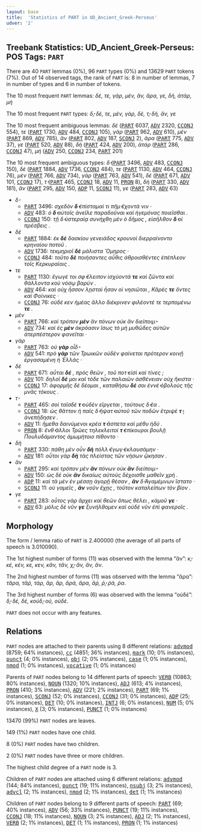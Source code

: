 ```yaml
---
layout: base
title:  'Statistics of PART in UD_Ancient_Greek-Perseus'
udver: '2'
---
```


## Treebank Statistics: UD_Ancient_Greek-Perseus: POS Tags: `PART`

There are 40 `PART` lemmas (0%), 96 `PART` types (0%) and 13629 `PART` tokens (7%).
Out of 14 observed tags, the rank of `PART` is: 8 in number of lemmas, 7 in number of types and 6 in number of tokens.

The 10 most frequent `PART` lemmas: <em>δέ, τε, γάρ, μέν, ἄν, ἄρα, γε, δή, ἀτάρ, μή</em>

The 10 most frequent `PART` types:  <em>δ̓, δὲ, τε, μὲν, γὰρ, δέ, τ̓, δὴ, ἂν, γε</em>

The 10 most frequent ambiguous lemmas: <em>δέ</em> (<tt><a href="grc_perseus-pos-PART.html">PART</a></tt> 6037, <tt><a href="grc_perseus-pos-ADV.html">ADV</a></tt> 2320, <tt><a href="grc_perseus-pos-CCONJ.html">CCONJ</a></tt> 554), <em>τε</em> (<tt><a href="grc_perseus-pos-PART.html">PART</a></tt> 1730, <tt><a href="grc_perseus-pos-ADV.html">ADV</a></tt> 484, <tt><a href="grc_perseus-pos-CCONJ.html">CCONJ</a></tt> 105), <em>γάρ</em> (<tt><a href="grc_perseus-pos-PART.html">PART</a></tt> 962, <tt><a href="grc_perseus-pos-ADV.html">ADV</a></tt> 610), <em>μέν</em> (<tt><a href="grc_perseus-pos-PART.html">PART</a></tt> 869, <tt><a href="grc_perseus-pos-ADV.html">ADV</a></tt> 785), <em>ἄν</em> (<tt><a href="grc_perseus-pos-PART.html">PART</a></tt> 802, <tt><a href="grc_perseus-pos-ADV.html">ADV</a></tt> 187, <tt><a href="grc_perseus-pos-SCONJ.html">SCONJ</a></tt> 2), <em>ἄρα</em> (<tt><a href="grc_perseus-pos-PART.html">PART</a></tt> 775, <tt><a href="grc_perseus-pos-ADV.html">ADV</a></tt> 37), <em>γε</em> (<tt><a href="grc_perseus-pos-PART.html">PART</a></tt> 520, <tt><a href="grc_perseus-pos-ADV.html">ADV</a></tt> 88), <em>δή</em> (<tt><a href="grc_perseus-pos-PART.html">PART</a></tt> 424, <tt><a href="grc_perseus-pos-ADV.html">ADV</a></tt> 200), <em>ἀτάρ</em> (<tt><a href="grc_perseus-pos-PART.html">PART</a></tt> 286, <tt><a href="grc_perseus-pos-CCONJ.html">CCONJ</a></tt> 47), <em>μή</em> (<tt><a href="grc_perseus-pos-ADV.html">ADV</a></tt> 250, <tt><a href="grc_perseus-pos-CCONJ.html">CCONJ</a></tt> 234, <tt><a href="grc_perseus-pos-PART.html">PART</a></tt> 201)

The 10 most frequent ambiguous types:  <em>δ̓</em> (<tt><a href="grc_perseus-pos-PART.html">PART</a></tt> 3496, <tt><a href="grc_perseus-pos-ADV.html">ADV</a></tt> 483, <tt><a href="grc_perseus-pos-CCONJ.html">CCONJ</a></tt> 150), <em>δὲ</em> (<tt><a href="grc_perseus-pos-PART.html">PART</a></tt> 1884, <tt><a href="grc_perseus-pos-ADV.html">ADV</a></tt> 1736, <tt><a href="grc_perseus-pos-CCONJ.html">CCONJ</a></tt> 484), <em>τε</em> (<tt><a href="grc_perseus-pos-PART.html">PART</a></tt> 1130, <tt><a href="grc_perseus-pos-ADV.html">ADV</a></tt> 464, <tt><a href="grc_perseus-pos-CCONJ.html">CCONJ</a></tt> 76), <em>μὲν</em> (<tt><a href="grc_perseus-pos-PART.html">PART</a></tt> 766, <tt><a href="grc_perseus-pos-ADV.html">ADV</a></tt> 734), <em>γὰρ</em> (<tt><a href="grc_perseus-pos-PART.html">PART</a></tt> 763, <tt><a href="grc_perseus-pos-ADV.html">ADV</a></tt> 541), <em>δέ</em> (<tt><a href="grc_perseus-pos-PART.html">PART</a></tt> 671, <tt><a href="grc_perseus-pos-ADV.html">ADV</a></tt> 101, <tt><a href="grc_perseus-pos-CCONJ.html">CCONJ</a></tt> 17), <em>τ̓</em> (<tt><a href="grc_perseus-pos-PART.html">PART</a></tt> 465, <tt><a href="grc_perseus-pos-CCONJ.html">CCONJ</a></tt> 18, <tt><a href="grc_perseus-pos-ADV.html">ADV</a></tt> 11, <tt><a href="grc_perseus-pos-PRON.html">PRON</a></tt> 8), <em>δὴ</em> (<tt><a href="grc_perseus-pos-PART.html">PART</a></tt> 330, <tt><a href="grc_perseus-pos-ADV.html">ADV</a></tt> 181), <em>ἂν</em> (<tt><a href="grc_perseus-pos-PART.html">PART</a></tt> 295, <tt><a href="grc_perseus-pos-ADV.html">ADV</a></tt> 150, <tt><a href="grc_perseus-pos-ADP.html">ADP</a></tt> 11, <tt><a href="grc_perseus-pos-SCONJ.html">SCONJ</a></tt> 11), <em>γε</em> (<tt><a href="grc_perseus-pos-PART.html">PART</a></tt> 283, <tt><a href="grc_perseus-pos-ADV.html">ADV</a></tt> 63)


* <em>δ̓</em>
  * <tt><a href="grc_perseus-pos-PART.html">PART</a></tt> 3496: <em>σχεδὸν <b>δ̓</b> ἐπίσταμαί τι πῆμ̓ ἔχοντά νιν ·</em>
  * <tt><a href="grc_perseus-pos-ADV.html">ADV</a></tt> 483: <em>ὁ <b>δ̓</b> αὐτοῖς ἀνεῖλε παραδοῦναι καὶ ἡγεμόνας ποιεῖσθαι .</em>
  * <tt><a href="grc_perseus-pos-CCONJ.html">CCONJ</a></tt> 150: <em>τῇ δ̓ ὑστεραίᾳ συνήχθη μὲν ὁ δῆμος , εἰσῆλθον <b>δ̓</b> οἱ πρέσβεις .</em>
* <em>δὲ</em>
  * <tt><a href="grc_perseus-pos-PART.html">PART</a></tt> 1884: <em>ἐκ <b>δὲ</b> δασκίου γενειάδος κρουνοὶ διερραίνοντο κρηναίου ποτοῦ .</em>
  * <tt><a href="grc_perseus-pos-ADV.html">ADV</a></tt> 1736: <em>τεκμηριοῖ <b>δὲ</b> μάλιστα Ὅμηρος ·</em>
  * <tt><a href="grc_perseus-pos-CCONJ.html">CCONJ</a></tt> 484: <em>τοῦτο <b>δὲ</b> ποιήσαντες αὖθις ἁθροισθέντες ἐπέπλεον τοῖς Κερκυραίοις .</em>
* <em>τε</em>
  * <tt><a href="grc_perseus-pos-PART.html">PART</a></tt> 1130: <em>ἔγωγέ τοι σφ̓ ἔλειπον ἰσχύοντά <b>τε</b> καὶ ζῶντα καὶ θάλλοντα κοὐ νόσῳ βαρύν .</em>
  * <tt><a href="grc_perseus-pos-ADV.html">ADV</a></tt> 464: <em>καὶ οὐχ ἧσσον λῃσταὶ ἦσαν οἱ νησιῶται , Κᾶρές <b>τε</b> ὄντες καὶ Φοίνικες ·</em>
  * <tt><a href="grc_perseus-pos-CCONJ.html">CCONJ</a></tt> 76: <em>οὐδέ κεν ἡμέας ἄλλο διέκρινεν φιλέοντέ τε τερπομένω <b>τε</b> .</em>
* <em>μὲν</em>
  * <tt><a href="grc_perseus-pos-PART.html">PART</a></tt> 766: <em>καὶ τρόπον <b>μὲν</b> ἂν πόνων οὐκ ἂν διείποιμ̓ ·</em>
  * <tt><a href="grc_perseus-pos-ADV.html">ADV</a></tt> 734: <em>καὶ ἐς <b>μὲν</b> ἀκρόασιν ἴσως τὸ μὴ μυθῶδες αὐτῶν ἀτερπέστερον φανεῖται ·</em>
* <em>γὰρ</em>
  * <tt><a href="grc_perseus-pos-PART.html">PART</a></tt> 763: <em>οὐ <b>γὰρ</b> οἶδ̓ ·</em>
  * <tt><a href="grc_perseus-pos-ADV.html">ADV</a></tt> 541: <em>πρὸ <b>γὰρ</b> τῶν Τρωικῶν οὐδὲν φαίνεται πρότερον κοινῇ ἐργασαμένη ἡ Ἑλλάς ·</em>
* <em>δέ</em>
  * <tt><a href="grc_perseus-pos-PART.html">PART</a></tt> 671: <em>αὗται <b>δέ</b> , πρὸς θεῶν , τοῦ ποτ̓ εἰσὶ καὶ τίνες ;</em>
  * <tt><a href="grc_perseus-pos-ADV.html">ADV</a></tt> 101: <em>δηλοῖ <b>δέ</b> μοι καὶ τόδε τῶν παλαιῶν ἀσθένειαν οὐχ ἥκιστα ·</em>
  * <tt><a href="grc_perseus-pos-CCONJ.html">CCONJ</a></tt> 17: <em>ἀφορμῆς δὲ δέομαι , καταθήσω <b>δέ</b> σοι ἐννέ̓ ὀβολοὺς τῆς μνᾶς τόκους .</em>
* <em>τ̓</em>
  * <tt><a href="grc_perseus-pos-PART.html">PART</a></tt> 465: <em>σοὶ ταῖσδέ <b>τ̓</b> οὐδὲν εἴργεται , τούτους δ̓ ἔα .</em>
  * <tt><a href="grc_perseus-pos-CCONJ.html">CCONJ</a></tt> 18: <em>ὡς θᾶττον ἡ παῖς δ̓ ἥψατ̓ αὐτοῦ τῶν ποδῶν ἔτριψὲ <b>τ̓</b> , ἀνεπήδησεν .</em>
  * <tt><a href="grc_perseus-pos-ADV.html">ADV</a></tt> 11: <em>ἥμεθα δαινύμενοι κρέα <b>τ̓</b> ἄσπετα καὶ μέθυ ἡδύ .</em>
  * <tt><a href="grc_perseus-pos-PRON.html">PRON</a></tt> 8: <em>ἔνθ̓ ἄλλοι Τρῶες τηλεκλειτοί <b>τ̓</b> ἐπίκουροι βουλῇ Πουλυδάμαντος ἀμωμήτοιο πίθοντο ·</em>
* <em>δὴ</em>
  * <tt><a href="grc_perseus-pos-PART.html">PART</a></tt> 330: <em>πάθη μὲν οὖν <b>δὴ</b> πόλλ̓ ἔγωγ̓ ἐκλαυσάμην ·</em>
  * <tt><a href="grc_perseus-pos-ADV.html">ADV</a></tt> 181: <em>οὗτοι γὰρ <b>δὴ</b> τὰς πλείστας τῶν νήσων ᾤκησαν .</em>
* <em>ἂν</em>
  * <tt><a href="grc_perseus-pos-PART.html">PART</a></tt> 295: <em>καὶ τρόπον μὲν <b>ἂν</b> πόνων οὐκ <b>ἂν</b> διείποιμ̓ ·</em>
  * <tt><a href="grc_perseus-pos-ADV.html">ADV</a></tt> 150: <em>ὡς δὲ οὐκ <b>ἂν</b> δικαίως αὐτοὺς δέχοισθε μαθεῖν χρή .</em>
  * <tt><a href="grc_perseus-pos-ADP.html">ADP</a></tt> 11: <em>καὶ τὰ μὲν ἐν μέσσῃ ἀγορῇ θέσαν , <b>ἂν</b> δ̓ Ἀγαμέμνων ἵστατο ·</em>
  * <tt><a href="grc_perseus-pos-SCONJ.html">SCONJ</a></tt> 11: <em>οὐ γαμεῖς , <b>ἂν</b> νοῦν ἔχῃς , τοῦτον καταλείπων τὸν βίον .</em>
* <em>γε</em>
  * <tt><a href="grc_perseus-pos-PART.html">PART</a></tt> 283: <em>οὗτος γὰρ ἄρχει καὶ θεῶν ὅπως θέλει , κἀμοῦ <b>γε</b> ·</em>
  * <tt><a href="grc_perseus-pos-ADV.html">ADV</a></tt> 63: <em>μόλις δὲ νῦν <b>γε</b> ξυνήλθομεν καὶ οὐδὲ νῦν ἐπὶ φανεροῖς .</em>

## Morphology

The form / lemma ratio of `PART` is 2.400000 (the average of all parts of speech is 3.010090).

The 1st highest number of forms (11) was observed with the lemma “ἄν”: <em>κ̓, κέ, κέν, κε, κεν, κἂν, τἂν, χ̓, ἂν, ἃν, ἄν</em>.

The 2nd highest number of forms (11) was observed with the lemma “ἄρα”: <em>τἄρα, τἄῤ, τὰρ, ἂρ, ἄρ, ἄρά, ἄρα, ἄῤ, ῥ̓, ῥά, ῥα</em>.

The 3rd highest number of forms (6) was observed with the lemma “οὐδέ”: <em>δ̓, δέ, δὲ, κοὐδ̓, οὐ, οὐδὲ</em>.

`PART` does not occur with any features.


## Relations

`PART` nodes are attached to their parents using 8 different relations: <tt><a href="grc_perseus-dep-advmod.html">advmod</a></tt> (8759; 64% instances), <tt><a href="grc_perseus-dep-cc.html">cc</a></tt> (4851; 36% instances), <tt><a href="grc_perseus-dep-mark.html">mark</a></tt> (10; 0% instances), <tt><a href="grc_perseus-dep-punct.html">punct</a></tt> (4; 0% instances), <tt><a href="grc_perseus-dep-obj.html">obj</a></tt> (2; 0% instances), <tt><a href="grc_perseus-dep-case.html">case</a></tt> (1; 0% instances), <tt><a href="grc_perseus-dep-nmod.html">nmod</a></tt> (1; 0% instances), <tt><a href="grc_perseus-dep-vocative.html">vocative</a></tt> (1; 0% instances)

Parents of `PART` nodes belong to 14 different parts of speech: <tt><a href="grc_perseus-pos-VERB.html">VERB</a></tt> (10863; 80% instances), <tt><a href="grc_perseus-pos-NOUN.html">NOUN</a></tt> (1320; 10% instances), <tt><a href="grc_perseus-pos-ADJ.html">ADJ</a></tt> (613; 4% instances), <tt><a href="grc_perseus-pos-PRON.html">PRON</a></tt> (410; 3% instances), <tt><a href="grc_perseus-pos-ADV.html">ADV</a></tt> (221; 2% instances), <tt><a href="grc_perseus-pos-PART.html">PART</a></tt> (69; 1% instances), <tt><a href="grc_perseus-pos-SCONJ.html">SCONJ</a></tt> (52; 0% instances), <tt><a href="grc_perseus-pos-CCONJ.html">CCONJ</a></tt> (31; 0% instances), <tt><a href="grc_perseus-pos-ADP.html">ADP</a></tt> (25; 0% instances), <tt><a href="grc_perseus-pos-DET.html">DET</a></tt> (10; 0% instances), <tt><a href="grc_perseus-pos-INTJ.html">INTJ</a></tt> (6; 0% instances), <tt><a href="grc_perseus-pos-NUM.html">NUM</a></tt> (5; 0% instances), <tt><a href="grc_perseus-pos-X.html">X</a></tt> (3; 0% instances), <tt><a href="grc_perseus-pos-PUNCT.html">PUNCT</a></tt> (1; 0% instances)

13470 (99%) `PART` nodes are leaves.

149 (1%) `PART` nodes have one child.

8 (0%) `PART` nodes have two children.

2 (0%) `PART` nodes have three or more children.

The highest child degree of a `PART` node is 3.

Children of `PART` nodes are attached using 6 different relations: <tt><a href="grc_perseus-dep-advmod.html">advmod</a></tt> (144; 84% instances), <tt><a href="grc_perseus-dep-punct.html">punct</a></tt> (19; 11% instances), <tt><a href="grc_perseus-dep-nsubj.html">nsubj</a></tt> (3; 2% instances), <tt><a href="grc_perseus-dep-advcl.html">advcl</a></tt> (2; 1% instances), <tt><a href="grc_perseus-dep-nmod.html">nmod</a></tt> (2; 1% instances), <tt><a href="grc_perseus-dep-det.html">det</a></tt> (1; 1% instances)

Children of `PART` nodes belong to 9 different parts of speech: <tt><a href="grc_perseus-pos-PART.html">PART</a></tt> (69; 40% instances), <tt><a href="grc_perseus-pos-ADV.html">ADV</a></tt> (56; 33% instances), <tt><a href="grc_perseus-pos-PUNCT.html">PUNCT</a></tt> (19; 11% instances), <tt><a href="grc_perseus-pos-CCONJ.html">CCONJ</a></tt> (18; 11% instances), <tt><a href="grc_perseus-pos-NOUN.html">NOUN</a></tt> (3; 2% instances), <tt><a href="grc_perseus-pos-ADJ.html">ADJ</a></tt> (2; 1% instances), <tt><a href="grc_perseus-pos-VERB.html">VERB</a></tt> (2; 1% instances), <tt><a href="grc_perseus-pos-DET.html">DET</a></tt> (1; 1% instances), <tt><a href="grc_perseus-pos-PRON.html">PRON</a></tt> (1; 1% instances)

